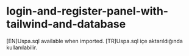 # login-and-register-panel-with-tailwind-and-database
[EN]Uspa.sql available when imported.
[TR]Uspa.sql içe aktarıldığında kullanılabilir.
